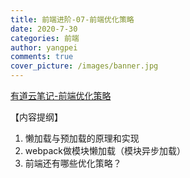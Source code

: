 ```yaml
---
title: 前端进阶-07-前端优化策略
date: 2020-7-30
categories: 前端
author: yangpei
comments: true
cover_picture: /images/banner.jpg
---
```


[有道云笔记-前端优化策略](https://note.youdao.com/ynoteshare1/index.html?id=7d76b4426aa29dc6d897e0a347662c15&type=note)

【内容提纲】
1. 懒加载与预加载的原理和实现
2. webpack做模块懒加载（模块异步加载）
3. 前端还有哪些优化策略？